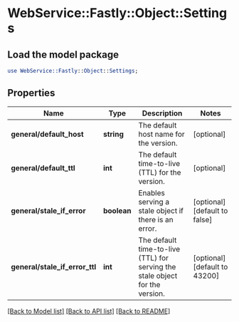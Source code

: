 # WebService::Fastly::Object::Settings

## Load the model package
```perl
use WebService::Fastly::Object::Settings;
```

## Properties
Name | Type | Description | Notes
------------ | ------------- | ------------- | -------------
**general/default_host** | **string** | The default host name for the version. | [optional] 
**general/default_ttl** | **int** | The default time-to-live (TTL) for the version. | [optional] 
**general/stale_if_error** | **boolean** | Enables serving a stale object if there is an error. | [optional] [default to false]
**general/stale_if_error_ttl** | **int** | The default time-to-live (TTL) for serving the stale object for the version. | [optional] [default to 43200]

[[Back to Model list]](../README.md#documentation-for-models) [[Back to API list]](../README.md#documentation-for-api-endpoints) [[Back to README]](../README.md)


